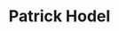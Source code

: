 ---
title: Patrick Hodel
member: true
roles:
    - Communication
    - Master student in Computer Science
    - President MIB
email: patrick.hodel@fsmib.ch
image: patrick.jpg
---